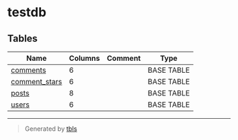 # testdb

## Tables

| Name | Columns | Comment | Type |
| ---- | ------- | ------- | ---- |
| [comments](comments.md) | 6 | | BASE TABLE |
| [comment_stars](comment_stars.md) | 6 | | BASE TABLE |
| [posts](posts.md) | 8 | | BASE TABLE |
| [users](users.md) | 6 | | BASE TABLE |

---

> Generated by [tbls](https://github.com/k1LoW/tbls)